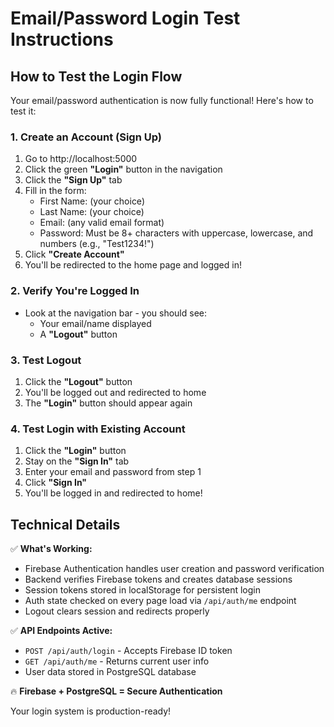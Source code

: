 # Email/Password Login Test Instructions

## How to Test the Login Flow

Your email/password authentication is now fully functional! Here's how to test it:

### 1. **Create an Account (Sign Up)**
1. Go to http://localhost:5000
2. Click the green **"Login"** button in the navigation
3. Click the **"Sign Up"** tab
4. Fill in the form:
   - First Name: (your choice)
   - Last Name: (your choice)
   - Email: (any valid email format)
   - Password: Must be 8+ characters with uppercase, lowercase, and numbers (e.g., "Test1234!")
5. Click **"Create Account"**
6. You'll be redirected to the home page and logged in!

### 2. **Verify You're Logged In**
- Look at the navigation bar - you should see:
  - Your email/name displayed
  - A **"Logout"** button

### 3. **Test Logout**
1. Click the **"Logout"** button
2. You'll be logged out and redirected to home
3. The **"Login"** button should appear again

### 4. **Test Login with Existing Account**
1. Click the **"Login"** button
2. Stay on the **"Sign In"** tab
3. Enter your email and password from step 1
4. Click **"Sign In"**
5. You'll be logged in and redirected to home!

## Technical Details

✅ **What's Working:**
- Firebase Authentication handles user creation and password verification
- Backend verifies Firebase tokens and creates database sessions
- Session tokens stored in localStorage for persistent login
- Auth state checked on every page load via `/api/auth/me` endpoint
- Logout clears session and redirects properly

✅ **API Endpoints Active:**
- `POST /api/auth/login` - Accepts Firebase ID token
- `GET /api/auth/me` - Returns current user info
- User data stored in PostgreSQL database

🔥 **Firebase + PostgreSQL = Secure Authentication**

Your login system is production-ready!
